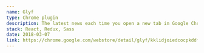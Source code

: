 ```yaml
---
name: Glyf
type: Chrome plugin
description: The latest news each time you open a new tab in Google Chrome.
stack: React, Redux, Sass
date: 2018-03-07
link: https://chrome.google.com/webstore/detail/glyf/kklidjoiedcocpkddfnknenpkpcdalnp
---
```

